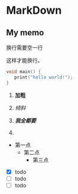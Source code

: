 # MarkDown

## My memo

换行需要空一行

这样才能换行。

``` c++
void main() {
   print("hello world!");  
}
```

1. **加粗**
2. *倾斜*
3. ***我全都要***

4.

- 第一点
  - 第二点
    - 第三点

- [X] todo
- [ ] todo
- [ ] todo
